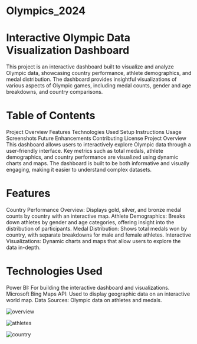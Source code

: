 # Olympics_2024
# Interactive Olympic Data Visualization Dashboard
This project is an interactive dashboard built to visualize and analyze Olympic data, showcasing country performance, athlete demographics, and medal distribution. The dashboard provides insightful visualizations of various aspects of Olympic games, including medal counts, gender and age breakdowns, and country comparisons.

# Table of Contents
Project Overview
Features
Technologies Used
Setup Instructions
Usage
Screenshots
Future Enhancements
Contributing
License
Project Overview
This dashboard allows users to interactively explore Olympic data through a user-friendly interface. Key metrics such as total medals, athlete demographics, and country performance are visualized using dynamic charts and maps. The dashboard is built to be both informative and visually engaging, making it easier to understand complex datasets.

# Features
Country Performance Overview: Displays gold, silver, and bronze medal counts by country with an interactive map.
Athlete Demographics: Breaks down athletes by gender and age categories, offering insight into the distribution of participants.
Medal Distribution: Shows total medals won by country, with separate breakdowns for male and female athletes.
Interactive Visualizations: Dynamic charts and maps that allow users to explore the data in-depth.

# Technologies Used
Power BI: For building the interactive dashboard and visualizations.
Microsoft Bing Maps API: Used to display geographic data on an interactive world map.
Data Sources: Olympic data on athletes and medals.

![overview](https://github.com/user-attachments/assets/23908808-7676-4fbe-b7bc-e18513c46b4e)

![athletes](https://github.com/user-attachments/assets/ce5d2f8c-bb91-40a1-b8bd-485eac89d42c)

![country](https://github.com/user-attachments/assets/59940eb4-90f6-443e-b40f-a2ae2991b090)
